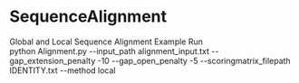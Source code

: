 # SequenceAlignment
Global and Local Sequence Alignment
Example Run</br>
python Alignment.py  --input_path alignment_input.txt --gap_extension_penalty -10 --gap_open_penalty -5 --scoringmatrix_filepath IDENTITY.txt --method local
